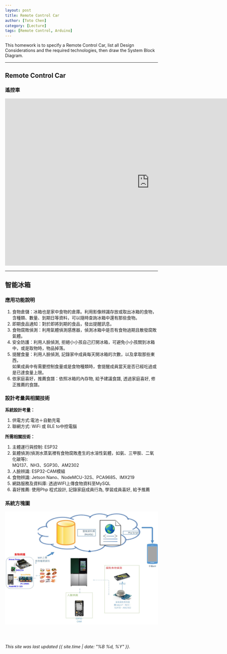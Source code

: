 ```yaml
---
layout: post
title: Remote Control Car
author: [Toto Chen]
category: [Lecture]
tags: [Remote Control, Arduino]
---
```


This homework is to specify a Remote Control Car, list all Design Considerations and the required technologies, then draw the System Block Diagram.

---
## Remote Control Car

### 遙控車

<iframe width="950" height="550" src="https://www.youtube.com/embed/dE3B0W-H4JQ" title="YouTube video player" frameborder="0" allow="accelerometer; autoplay; clipboard-write; encrypted-media; gyroscope; picture-in-picture; web-share" allowfullscreen></iframe>

---
## 智能冰箱
### 應用功能說明
1. 食物倉儲：冰箱也是家中食物的倉庫。利用影像辨識存放或取出冰箱的食物，<br>含種類、數量、到期日等資料，可以隨時查詢冰箱中還有那些食物。
2. 即期食品通知：對於即將到期的食品，發出提醒訊息。
3. 食物腐敗偵測：利用氣體偵測感應器，偵測冰箱中是否有食物過期且散發腐敗氣體。 
4. 安全防護：利用人臉偵測, 拒絕小小孩自己打開冰箱，可避免小小孩關到冰箱中，或是取物時，物品掉落。
5. 提醒食量：利用人臉偵測, 記錄家中成員每天開冰箱的次數，以及拿取那些東西，<br>如果成員中有需要控制食量或是食物種類時，會提醒成員當天是否已經吃過或是已達食量上限。
6. 依家庭喜好，推薦食譜：依照冰箱的內存物, 給予建議食譜, 透過家庭喜好, 修正推薦的食譜。

### 設計考量與相關技術
**系統設計考量：**<br>
1. 供電方式:電池＋自動充電
2. 聯網方式: WiFi 或 BLE to中控電腦

**所需相關技術：**
1. 主體運行與控制: ESP32
2. 氣體偵測(偵測水蒸氣裡有食物腐敗產生的水溶性氣體，如氨、三甲胺、二氧化碳等):<br> MQ137、NH3、SGP30、AM2302
3. 人臉辨識: ESP32-CAM模組
4. 食物辨識: Jetson Nano、NodeMCU-32S、PCA9685、IMX219
5. 網路服務及資料庫: 透過WIFI上傳食物資料至MySQL
6. 喜好推薦: 使用Php 程式設計, 記錄家庭成員行為, 學習成員喜好, 給予推薦

### 系統方塊圖
![](https://github.com/totochen/MCU_2023/blob/master/images/system_block.jpg?raw=true)



<br>
<br>

*This site was last updated {{ site.time | date: "%B %d, %Y" }}.*


